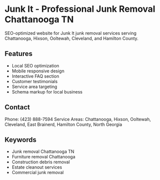 # Junk It - Professional Junk Removal Chattanooga TN

SEO-optimized website for Junk It junk removal services serving Chattanooga, Hixson, Ooltewah, Cleveland, and Hamilton County.

## Features
- Local SEO optimization
- Mobile responsive design
- Interactive FAQ section
- Customer testimonials
- Service area targeting
- Schema markup for local business

## Contact
Phone: (423) 888-7594
Service Areas: Chattanooga, Hixson, Ooltewah, Cleveland, East Brainerd, Hamilton County, North Georgia

## Keywords
- Junk removal Chattanooga TN
- Furniture removal Chattanooga
- Construction debris removal
- Estate cleanout services
- Commercial junk removal
